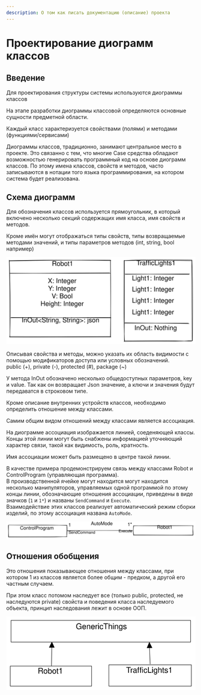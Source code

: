 ```yaml
---
description: О том как писать документацию (описание) проекта
---
```


# Проектирование диограмм классов

## Введение

Для проектирования структуры системы используются диограммы классов

На этапе разработки диограммы классовой определяются основные сущности предметной области.

Каждый класс характеризуется свойствами (полями) и методами (функциями/сервисами)

Диограммы классов, традиционно, занимают центральное место в проекте. Это связанно с тем, что многие Case средства обладают возможностью генерировать программный код на основе диограмм классов. По этому имена классов, свойств и методов, часто записываются в нотации того языка программирования, на котором система будет реализована.&#x20;

## Схема диограмм

Для обозначения классов используется прямоугольник, в который включено несколько секций содержащих имя класса, имя свойств и методов.&#x20;

Кроме имён могут отображаться типы свойств, типы возвращаемые методами значений, и типы параметров методов (int, string, bool например)



<img src="../../.gitbook/assets/file.excalidraw.svg" alt="Описание классов и их свойств и сервисов" class="gitbook-drawing">

Описывая свойства и методы, можно указать их область видимости с помощью модификаторов доступа или условных обозначений.\
public (+), private (-), protected (#), package (\~)

У метода InOut обозначено несколько общедоступных параметров, key и value. Так как он возвращает Json значение, а ключи и значения будут передаватся в строковом типе.

Кроме описание внутренних устройств классов, необходимо определить отношение между классами.

Самим общим видом отношений между классами является ассоциация.

На диограмме ассоциация изображается линией, соеденяющей классы. Концы этой линии могут быть снабжены информацией уточняющий характер связи, такой как видимость, роль, кратность.

Имя ассоциации может быть размещено в центре такой линии.

В качестве примера продемонстрируем связь между классами Robot и ControlProgram (управляющая программа). \
В производственной ячейке могут находится могут находится несколько манипуляторов, управляемых одной программой по этому концы линии, обозначающие отношения ассоциации, приведены в виде значков (`1` и `1*`) и названы `SendCommand` и `Execute`.\
Взаимодействие этих классов реализует автоматический режим сборки изделий, по этому ассоциация названа `AutoMode`.

<img src="../../.gitbook/assets/file.excalidraw (1).svg" alt="Асоциация между классами" class="gitbook-drawing">

## Отношения обобщения

Это отношения показывающее отношения между классами, при котором 1 из классов является более общим - предком, а другой его частным случаем.

При этом класс потомом наследует все (только public, protected, не наследуются private) свойста и поведения класса наследуемого объекта, принцип наследования лежит в основе ООП.

<img src="../../.gitbook/assets/file.excalidraw (2).svg" alt="Отношения обобщения классов (Robot1, TrafficLights1 наследуются от GenericThings)" class="gitbook-drawing">


